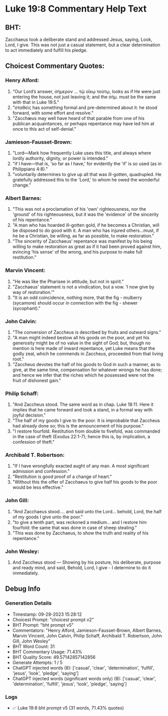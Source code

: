 # Luke 19:8 Commentary Help Text

## BHT:
Zacchaeus took a deliberate stand and addressed Jesus, saying, Look, Lord, I give. This was not just a casual statement, but a clear determination to act immediately and fulfill his pledge.

## Choicest Commentary Quotes:
### Henry Alford:
1. "Our Lord’s answer, σήμερον … τῷ οἴκῳ τούτῳ, looks as if He were just entering the house, not just leaving it; and the σήμ. must be the same with that in Luke 19:5."
2. "σταθείς has something formal and pre-determined about it: he stood forward, with some effort and resolve."
3. "Zacchæus may well have heard of that parable from one of his publican acquaintances, or perhaps repentance may have led him at once to this act of self-denial."

### Jamieson-Fausset-Brown:
1. "Lord—Mark how frequently Luke uses this title, and always where lordly authority, dignity, or power is intended."
2. "if I have—that is, 'so far as I have,' for evidently the 'if' is so used (as in Philippians 4:8)."
3. "voluntarily determines to give up all that was ill-gotten, quadrupled. He gratefully addressed this to the 'Lord,' to whom he owed the wonderful change."

### Albert Barnes:
1. "This was not a proclamation of his 'own' righteousness, nor the 'ground' of his righteousness, but it was the 'evidence' of the sincerity of his repentance." 
2. "A man who has hoarded ill-gotten gold, if he becomes a Christian, will be disposed to do good with it. A man who has injured others...must, if he be a Christian, be willing, as far as possible, to make restoration." 
3. "The sincerity of Zacchaeus’ repentance was manifest by his being willing to make restoration as great as if it had been proved against him, evincing 'his sense' of the wrong, and his purpose to make full restitution."

### Marvin Vincent:
1. "He was like the Pharisee in attitude, but not in spirit."
2. "Zacchaeus' statement is not a vindication, but a vow. 'I now give by way of restoration.'"
3. "It is an odd coincidence, nothing more, that the fig - mulberry (sycamore) should occur in connection with the fig - shewer (sycophant)."

### John Calvin:
1. "The conversion of Zaccheus is described by fruits and outward signs." 
2. "A man might indeed bestow all his goods on the poor, and yet his generosity might be of no value in the sight of God; but, though no mention is here made of inward repentance, yet Luke means that the godly zeal, which he commends in Zaccheus, proceeded from that living root." 
3. "Zaccheus devotes the half of his goods to God in such a manner, as to give, at the same time, compensation for whatever wrongs he has done; and hence we infer that the riches which he possessed were not the fruit of dishonest gain."

### Philip Schaff:
1. "And Zaccheus stood. The same word as in chap. Luke 18:11. Here it implies that he came forward and took a stand, in a formal way with joyful decision."
2. "The half of my goods I give to the poor. It is improbable that Zaccheus had already done so; this is the announcement of his purpose."
3. "I restore fourfold. Restitution from double to fivefold, was commanded in the case of theft (Exodus 22:1-7); hence this is, by implication, a confession of theft."

### Archibald T. Robertson:
1. "If I have wrongfully exacted aught of any man. A most significant admission and confession."
2. "Restitution is good proof of a change of heart."
3. "Without this the offer of Zacchaeus to give half his goods to the poor would be less effective."

### John Gill:
1. "And Zacchaeus stood.... and said unto the Lord... behold, Lord, the half of my goods I give unto the poor." 
2. "to give a tenth part, was reckoned a medium... and I restore him fourfold: the same that was done in case of sheep stealing."
3. "This was done by Zacchaeus, to show the truth and reality of his repentance."

### John Wesley:
1. And Zaccheus stood — Showing by his posture, his deliberate, purpose and ready mind, and said, Behold, Lord, I give - I determine to do it immediately.


## Debug Info
### Generation Details
- Timestamp: 09-28-2023 15:28:12
- Choicest Prompt: "choicest prompt v2"
- BHT Prompt: "bht prompt v5"
- Commentators: "Henry Alford, Jamieson-Fausset-Brown, Albert Barnes, Marvin Vincent, John Calvin, Philip Schaff, Archibald T. Robertson, John Gill, John Wesley"
- BHT Word Count: 31
- BHT Commentary Usage: 71.43%
- BHT Quality Score: 49.57142857142856
- Generate Attempts: 1 / 5
- ChatGPT injected words (8):
	['casual', 'clear', 'determination', 'fulfill', 'jesus', 'look', 'pledge', 'saying']
- ChatGPT injected words (significant words only) (8):
	['casual', 'clear', 'determination', 'fulfill', 'jesus', 'look', 'pledge', 'saying']

### Logs
- ✅ Luke 19:8 bht prompt v5 (31 words, 71.43% quotes)